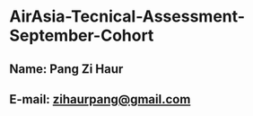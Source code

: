 # AirAsia-Tecnical-Assessment-September-Cohort
##  Name: Pang Zi Haur
##  E-mail: zihaurpang@gmail.com

